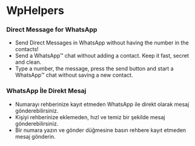 # WpHelpers

### Direct Message for WhatsApp

- Send Direct Messages in WhatsApp without having the number in the contacts!
- Send a WhatsApp™ chat without adding a contact. Keep it fast, secret and clean. 
- Type a number, the message, press the send button and start a WhatsApp™ chat without saving a new contact. 

### WhatsApp İle Direkt Mesaj

- Numarayı rehberinize kayıt etmeden WhatsApp ile direkt olarak mesaj gönderebilirsiniz.
- Kişiyi rehberinize eklemeden, hızl ve temiz bir şekilde mesaj gönderebilirsiniz. 
- Bir numara yazın ve gönder düğmesine basın rehbere kayıt etmeden mesaj gönderin.

